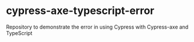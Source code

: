 # cypress-axe-typescript-error
Repository to demonstrate the error in using Cypress with Cypress-axe and TypeScript 
